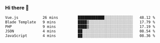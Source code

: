 ### Hi there 👋

<!--START_SECTION:waka-->

```txt
Vue.js           26 mins         ████████████░░░░░░░░░░░░░   48.12 %
Blade Template   9 mins          ████▒░░░░░░░░░░░░░░░░░░░░   17.79 %
PHP              9 mins          ████▒░░░░░░░░░░░░░░░░░░░░   17.19 %
JSON             4 mins          ██░░░░░░░░░░░░░░░░░░░░░░░   08.54 %
JavaScript       4 mins          ██░░░░░░░░░░░░░░░░░░░░░░░   08.36 %
```

<!--END_SECTION:waka-->

<!--
**Jonas-VanHaeken/Jonas-VanHaeken** is a ✨ _special_ ✨ repository because its `README.md` (this file) appears on your GitHub profile.

Here are some ideas to get you started:

- 🔭 I’m currently working on ...
- 🌱 I’m currently learning ...
- 👯 I’m looking to collaborate on ...
- 🤔 I’m looking for help with ...
- 💬 Ask me about ...
- 📫 How to reach me: ...
- 😄 Pronouns: ...
- ⚡ Fun fact: ...
-->
